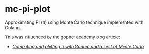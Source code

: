 # mc-pi-plot

Approximating PI (π) using Monte Carlo technique implemented with Golang.

This was influenced by the gopher academy blog article:

- [*Computing and plotting π with Gonum and a zest of Monte Carlo*](https://blog.gopheracademy.com/advent-2018/montecarlo/)
